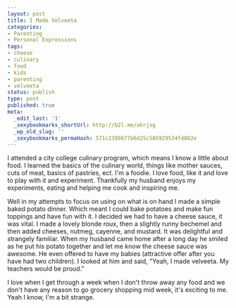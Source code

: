 ```yaml
---
layout: post
title: I Made Velveeta
categories:
- Parenting
- Personal Expressions
tags:
- cheese
- culinary
- food
- kids
- parenting
- velveeta
status: publish
type: post
published: true
meta:
  _edit_last: '1'
  _sexybookmarks_shortUrl: http://b2l.me/ahrjsg
  _wp_old_slug: ''
  _sexybookmarks_permaHash: 571c2389877b6d25c585929534fd082e
---
```

I attended a city college culinary program, which means I know a little about food.  I learned the basics of the culinary world, things like mother sauces, cuts of meat, basics of pastries, ect.  I'm a foodie.  I love food, like it and love to play with it and experiment.  Thankfully my husband enjoys my experiments, eating and helping me cook and inspiring me.
<!--more-->

Well in my attempts to focus on using on what is on hand I made a simple baked potato dinner.  Which meant I could bake potatoes and make fun toppings and have fun with it.  I decided we had to have a cheese sauce, it was vital.  I made a lovely blonde roux, then a slightly runny bechemel and then added cheeses, nutmeg, cayenne, and mustard.  It was delightful and strangely familiar.  When my husband came home after a long day he smiled as he put his potato together and let me know the cheese sauce was awesome.  He even offered to have my babies (attractive offer after you have had two children).  I looked at him and said, "Yeah, I made velveeta.  My teachers would be proud."

 I love when I get through a week when I don't throw away any food and we don't have any reason to go grocery shopping mid week, it's exciting to me.  Yeah I know, I'm a bit strange.
